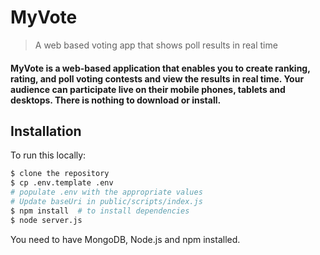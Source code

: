 # MyVote
> A web based voting app that shows poll results in real time


#### MyVote is a web-based application that enables you to create ranking, rating, and poll voting contests and view the results in real time. Your audience can participate live on their mobile phones, tablets and desktops. There is nothing to download or install.

## Installation

To run this locally:

```sh
$ clone the repository
$ cp .env.template .env
# populate .env with the appropriate values
# Update baseUri in public/scripts/index.js
$ npm install  # to install dependencies
$ node server.js
```

You need to have MongoDB, Node.js and npm installed.
